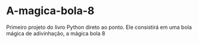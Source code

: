 # A-magica-bola-8
Primeiro projeto do livro Python direto ao ponto. Ele consistirá em uma bola mágica de adivinhação, a mágica bola 8
